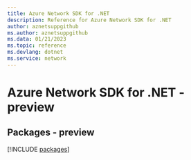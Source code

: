 ```yaml
---
title: Azure Network SDK for .NET
description: Reference for Azure Network SDK for .NET
author: aznetsuppgithub
ms.author: aznetsuppgithub
ms.data: 01/21/2023
ms.topic: reference
ms.devlang: dotnet
ms.service: network
---
```

# Azure Network SDK for .NET - preview
## Packages - preview
[!INCLUDE [packages](network-index.md)]